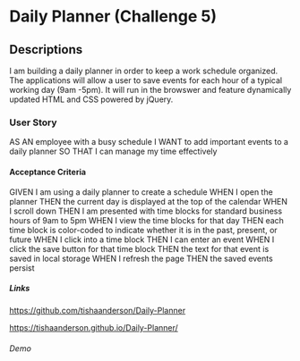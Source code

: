 # Daily Planner (Challenge 5)

## Descriptions

I am building a daily planner in order to keep a work schedule organized. The applications will allow a user to save events for each hour of a typical working day (9am -5pm). It will run in the browswer and feature dynamically updated HTML and CSS powered by jQuery.

### User Story

AS AN employee with a busy schedule
I WANT to add important events to a daily planner
SO THAT I can manage my time effectively

#### Acceptance Criteria

GIVEN I am using a daily planner to create a schedule
WHEN I open the planner
THEN the current day is displayed at the top of the calendar
WHEN I scroll down
THEN I am presented with time blocks for standard business hours of 9am to 5pm
WHEN I view the time blocks for that day
THEN each time block is color-coded to indicate whether it is in the past, present, or future
WHEN I click into a time block
THEN I can enter an event
WHEN I click the save button for that time block
THEN the text for that event is saved in local storage
WHEN I refresh the page
THEN the saved events persist

##### Links

https://github.com/tishaanderson/Daily-Planner

https://tishaanderson.github.io/Daily-Planner/

###### Demo

